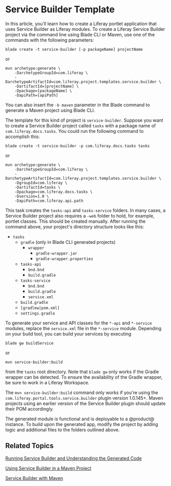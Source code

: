 # Service Builder Template [](id=using-the-service-builder-template)

In this article, you'll learn how to create a Liferay portlet application that
uses Service Builder as Liferay modules. To create a Liferay Service Builder
project via the command line using Blade CLI or Maven, use one of the commands
with the following parameters:

    blade create -t service-builder [-p packageName] projectName

or

    mvn archetype:generate \
        -DarchetypeGroupId=com.liferay \
        -DarchetypeArtifactId=com.liferay.project.templates.service.builder \
        -DartifactId=[projectName] \
        -Dpackage=[packageName] \
        -DapiPath=[apiPath]

You can also insert the `-b maven` parameter in the Blade command to generate a
Maven project using Blade CLI.

The template for this kind of project is `service-builder`. Suppose you want to
create a Service Builder project called `tasks` with a package name of
`com.liferay.docs.tasks`. You could run the following command to accomplish
this:

    blade create -t service-builder -p com.liferay.docs.tasks tasks

or

    mvn archetype:generate \
        -DarchetypeGroupId=com.liferay \
        -DarchetypeArtifactId=com.liferay.project.templates.service.builder \
        -DgroupId=com.liferay \
        -DartifactId=tasks \
        -Dpackage=com.liferay.docs.tasks \
        -Dversion=1.0 \
        -DapiPath=com.liferay.api.path

<!-- How do we set apiPath param in blade command? -Cody -->

This task creates the `tasks-api` and `tasks-service` folders. In many cases, a
Service Builder project also requires a `-web` folder to hold, for example,
portlet classes. This should be created manually. After running the command
above, your project's directory structure looks like this:

- `tasks`
    - `gradle` (only in Blade CLI generated projects)
        - `wrapper`
            - `gradle-wrapper.jar`
            - `gradle-wrapper.properties`
    - `tasks-api`
        - `bnd.bnd`
        - `build.gradle`
    - `tasks-service`
        - `bnd.bnd`
        - `build.gradle`
        - `service.xml`
    - `build.gradle`
    - `[gradlew|pom.xml]`
    - `settings.gradle`

To generate your service and API classes for the `*-api` and `*-service`
modules, replace the `service.xml` file in the `*-service` module. Depending on
your build tool, you can build your services by executing

    blade gw buildService

or

    mvn service-builder:build

from the `tasks` root directory. Note that `blade gw` only works if the Gradle
wrapper can be detected. To ensure the availability of the Gradle wrapper, be
sure to work in a Liferay Workspace.

The `mvn service-builder:build` command only works if you're using the
`com.liferay.portal.tools.service.builder` plugin version 1.0.145+. Maven
projects using an earlier version of the Service Builder plugin should update
their POM accordingly.

The generated module is functional and is
deployable to a @product@ instance. To build upon the generated app, modify the
project by adding logic and additional files to the folders outlined above.

## Related Topics  [](id=related-topics)

[Running Service Builder and Understanding the Generated Code](/develop/tutorials/-/knowledge_base/7-0/running-service-builder-and-understanding-the-generated-code)

[Using Service Builder in a Maven Project](/develop/tutorials/-/knowledge_base/7-0/using-service-builder-in-a-maven-project)

[Service Builder with Maven](/develop/tutorials/-/knowledge_base/7-0//develop/reference/-/knowledge_base/7-0/service-builder-with-maven)
